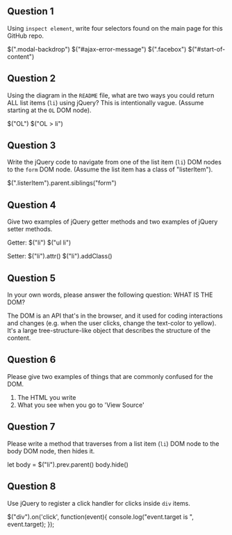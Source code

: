 ## Question 1

Using `inspect element`, write four selectors found on the main page for this
GitHub repo.

<!-- your answer starts here -->
$(".modal-backdrop")
$("#ajax-error-message")
$(".facebox")
$("#start-of-content")
<!-- your answer ends here -->

## Question 2

Using the diagram in the `README` file, what are two ways you could return ALL
list items (`li`) using jQuery? This is intentionally vague. (Assume starting
at the `OL` DOM node).

<!-- your answer starts here -->
$("OL")
$("OL > li")
<!-- your answer ends here -->

## Question 3

Write the jQuery code to navigate from one of the list item (`li`) DOM nodes to
the `form` DOM node. (Assume the list item has a class of "listerItem").

<!-- your answer starts here -->
$(".listerItem").parent.siblings("form")
<!-- your answer ends here -->

## Question 4

Give two examples of jQuery getter methods and two examples of jQuery setter
methods.

<!-- your answer starts here -->
Getter:
$("li")
$("ul li")

Setter:
$("li").attr()
$("li").addClass()

<!-- your answer ends here -->

## Question 5

In your own words, please answer the following question: WHAT IS THE DOM?

<!-- your answer starts here -->
The DOM is an API that's in the browser, and it used for coding interactions and changes (e.g. when the user clicks, change the text-color to yellow). It's a large tree-structure-like object that describes the structure of the content.
<!-- your answer ends here -->

## Question 6

Please give two examples of things that are commonly confused for the DOM.

<!-- your answer starts here -->
1) The HTML you write
2) What you see when you go to 'View Source'
<!-- your answer ends here -->

## Question 7

Please write a method that traverses from a list item (`li`) DOM node to the
body DOM node, then hides it.

<!-- your answer starts here -->
let body = $("li").prev.parent()
body.hide()
<!-- your answer ends here -->

## Question 8

Use jQuery to register a click handler for clicks inside `div` items.

<!-- your answer starts here -->
$("div").on('click', function(event){
  console.log("event.target is ", event.target);
});
<!-- your answer ends here -->
